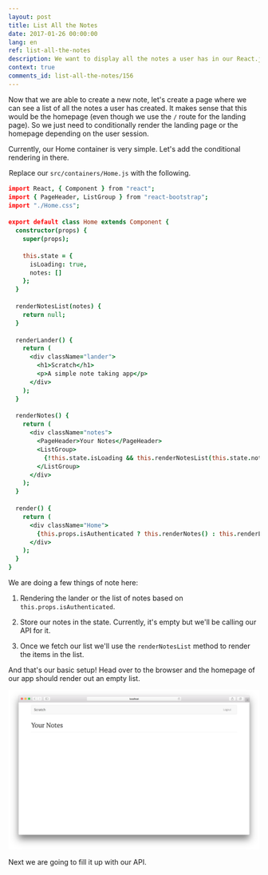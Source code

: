 ```yaml
---
layout: post
title: List All the Notes
date: 2017-01-26 00:00:00
lang: en
ref: list-all-the-notes
description: We want to display all the notes a user has in our React.js app. To do this we are going to use our Home container and render a list if a user is logged in.
context: true
comments_id: list-all-the-notes/156
---
```


Now that we are able to create a new note, let's create a page where we can see a list of all the notes a user has created. It makes sense that this would be the homepage (even though we use the `/` route for the landing page). So we just need to conditionally render the landing page or the homepage depending on the user session.

Currently, our Home container is very simple. Let's add the conditional rendering in there.

<img class="code-marker" src="/assets/s.png" />Replace our `src/containers/Home.js` with the following.

``` coffee
import React, { Component } from "react";
import { PageHeader, ListGroup } from "react-bootstrap";
import "./Home.css";

export default class Home extends Component {
  constructor(props) {
    super(props);

    this.state = {
      isLoading: true,
      notes: []
    };
  }

  renderNotesList(notes) {
    return null;
  }

  renderLander() {
    return (
      <div className="lander">
        <h1>Scratch</h1>
        <p>A simple note taking app</p>
      </div>
    );
  }

  renderNotes() {
    return (
      <div className="notes">
        <PageHeader>Your Notes</PageHeader>
        <ListGroup>
          {!this.state.isLoading && this.renderNotesList(this.state.notes)}
        </ListGroup>
      </div>
    );
  }

  render() {
    return (
      <div className="Home">
        {this.props.isAuthenticated ? this.renderNotes() : this.renderLander()}
      </div>
    );
  }
}
```

We are doing a few things of note here:

1. Rendering the lander or the list of notes based on `this.props.isAuthenticated`.

2. Store our notes in the state. Currently, it's empty but we'll be calling our API for it.

3. Once we fetch our list we'll use the `renderNotesList` method to render the items in the list.

And that's our basic setup! Head over to the browser and the homepage of our app should render out an empty list.

![Empty homepage loaded screenshot](/assets/empty-homepage-loaded.png)

Next we are going to fill it up with our API.
